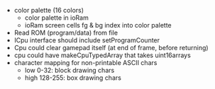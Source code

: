 - color palette (16 colors)
    - color palette in ioRam
    - ioRam screen cells fg & bg index into color palette
- Read ROM (program/data) from file
- ICpu interface should include setProgramCounter
- Cpu could clear gamepad itself (at end of frame, before returning)
- cpu could have makeCpuTypedArray that takes uint16arrays
- character mapping for non-printable ASCII chars
    - low 0-32: block drawing chars
    - high 128-255: box drawing chars
